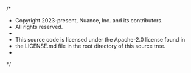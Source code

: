 /*
 * Copyright 2023-present, Nuance, Inc. and its contributors.
 * All rights reserved.
 *
 * This source code is licensed under the Apache-2.0 license found in 
 * the LICENSE.md file in the root directory of this source tree.
 *
 */
